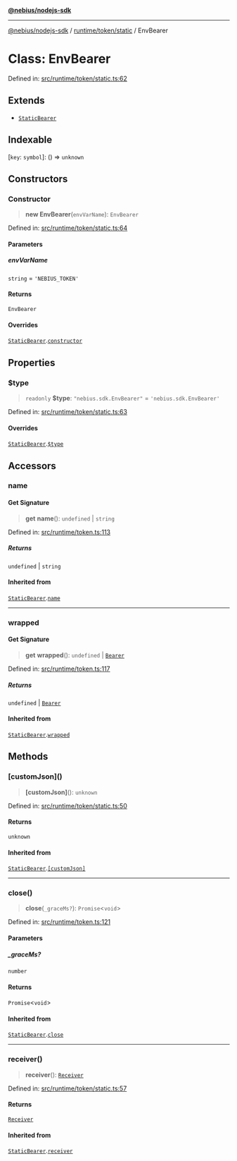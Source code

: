 [**@nebius/nodejs-sdk**](../../../../README.md)

---

[@nebius/nodejs-sdk](../../../../README.md) / [runtime/token/static](../README.md) / EnvBearer

# Class: EnvBearer

Defined in: [src/runtime/token/static.ts:62](https://github.com/nebius/nodejs-sdk/blob/a37d220b2851e3bf0d396cb03828d544f584df45/src/runtime/token/static.ts#L62)

## Extends

- [`StaticBearer`](StaticBearer.md)

## Indexable

\[`key`: `symbol`\]: () => `unknown`

## Constructors

### Constructor

> **new EnvBearer**(`envVarName`): `EnvBearer`

Defined in: [src/runtime/token/static.ts:64](https://github.com/nebius/nodejs-sdk/blob/a37d220b2851e3bf0d396cb03828d544f584df45/src/runtime/token/static.ts#L64)

#### Parameters

##### envVarName

`string` = `'NEBIUS_TOKEN'`

#### Returns

`EnvBearer`

#### Overrides

[`StaticBearer`](StaticBearer.md).[`constructor`](StaticBearer.md#constructor)

## Properties

### $type

> `readonly` **$type**: `"nebius.sdk.EnvBearer"` = `'nebius.sdk.EnvBearer'`

Defined in: [src/runtime/token/static.ts:63](https://github.com/nebius/nodejs-sdk/blob/a37d220b2851e3bf0d396cb03828d544f584df45/src/runtime/token/static.ts#L63)

#### Overrides

[`StaticBearer`](StaticBearer.md).[`$type`](StaticBearer.md#type)

## Accessors

### name

#### Get Signature

> **get** **name**(): `undefined` \| `string`

Defined in: [src/runtime/token.ts:113](https://github.com/nebius/nodejs-sdk/blob/a37d220b2851e3bf0d396cb03828d544f584df45/src/runtime/token.ts#L113)

##### Returns

`undefined` \| `string`

#### Inherited from

[`StaticBearer`](StaticBearer.md).[`name`](StaticBearer.md#name)

---

### wrapped

#### Get Signature

> **get** **wrapped**(): `undefined` \| [`Bearer`](../../classes/Bearer.md)

Defined in: [src/runtime/token.ts:117](https://github.com/nebius/nodejs-sdk/blob/a37d220b2851e3bf0d396cb03828d544f584df45/src/runtime/token.ts#L117)

##### Returns

`undefined` \| [`Bearer`](../../classes/Bearer.md)

#### Inherited from

[`StaticBearer`](StaticBearer.md).[`wrapped`](StaticBearer.md#wrapped)

## Methods

### \[customJson\]()

> **\[customJson\]**(): `unknown`

Defined in: [src/runtime/token/static.ts:50](https://github.com/nebius/nodejs-sdk/blob/a37d220b2851e3bf0d396cb03828d544f584df45/src/runtime/token/static.ts#L50)

#### Returns

`unknown`

#### Inherited from

[`StaticBearer`](StaticBearer.md).[`[customJson]`](StaticBearer.md#customjson)

---

### close()

> **close**(`_graceMs?`): `Promise`\<`void`\>

Defined in: [src/runtime/token.ts:121](https://github.com/nebius/nodejs-sdk/blob/a37d220b2851e3bf0d396cb03828d544f584df45/src/runtime/token.ts#L121)

#### Parameters

##### \_graceMs?

`number`

#### Returns

`Promise`\<`void`\>

#### Inherited from

[`StaticBearer`](StaticBearer.md).[`close`](StaticBearer.md#close)

---

### receiver()

> **receiver**(): [`Receiver`](../../classes/Receiver.md)

Defined in: [src/runtime/token/static.ts:57](https://github.com/nebius/nodejs-sdk/blob/a37d220b2851e3bf0d396cb03828d544f584df45/src/runtime/token/static.ts#L57)

#### Returns

[`Receiver`](../../classes/Receiver.md)

#### Inherited from

[`StaticBearer`](StaticBearer.md).[`receiver`](StaticBearer.md#receiver)
